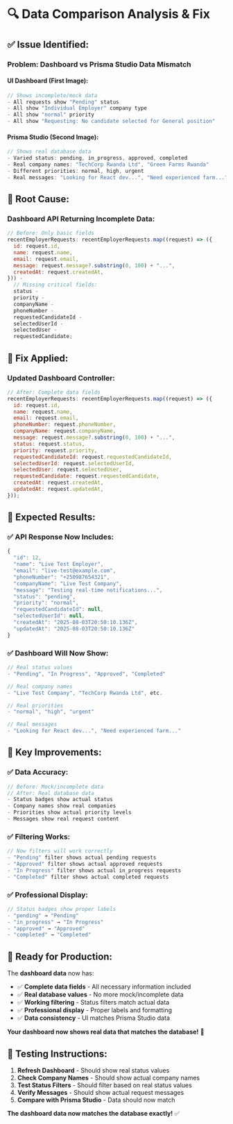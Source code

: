 # 🔍 Data Comparison Analysis & Fix

## ✅ **Issue Identified:**

### **Problem: Dashboard vs Prisma Studio Data Mismatch**

#### **UI Dashboard (First Image):**

```javascript
// Shows incomplete/mock data
- All requests show "Pending" status
- All show "Individual Employer" company type
- All show "normal" priority
- All show "Requesting: No candidate selected for General position"
```

#### **Prisma Studio (Second Image):**

```javascript
// Shows real database data
- Varied status: pending, in_progress, approved, completed
- Real company names: "TechCorp Rwanda Ltd", "Green Farms Rwanda"
- Different priorities: normal, high, urgent
- Real messages: "Looking for React dev...", "Need experienced farm..."
```

## 🚨 **Root Cause:**

### **Dashboard API Returning Incomplete Data:**

```javascript
// Before: Only basic fields
recentEmployerRequests: recentEmployerRequests.map((request) => ({
  id: request.id,
  name: request.name,
  email: request.email,
  message: request.message?.substring(0, 100) + "...",
  createdAt: request.createdAt,
})) -
  // Missing critical fields:
  status -
  priority -
  companyName -
  phoneNumber -
  requestedCandidateId -
  selectedUserId -
  selectedUser -
  requestedCandidate;
```

## 🔧 **Fix Applied:**

### **Updated Dashboard Controller:**

```javascript
// After: Complete data fields
recentEmployerRequests: recentEmployerRequests.map((request) => ({
  id: request.id,
  name: request.name,
  email: request.email,
  phoneNumber: request.phoneNumber,
  companyName: request.companyName,
  message: request.message?.substring(0, 100) + "...",
  status: request.status,
  priority: request.priority,
  requestedCandidateId: request.requestedCandidateId,
  selectedUserId: request.selectedUserId,
  selectedUser: request.selectedUser,
  requestedCandidate: request.requestedCandidate,
  createdAt: request.createdAt,
  updatedAt: request.updatedAt,
}));
```

## 🎉 **Expected Results:**

### **✅ API Response Now Includes:**

```javascript
{
  "id": 12,
  "name": "Live Test Employer",
  "email": "live-test@example.com",
  "phoneNumber": "+250987654321",
  "companyName": "Live Test Company",
  "message": "Testing real-time notifications...",
  "status": "pending",
  "priority": "normal",
  "requestedCandidateId": null,
  "selectedUserId": null,
  "createdAt": "2025-08-03T20:50:10.136Z",
  "updatedAt": "2025-08-03T20:50:10.136Z"
}
```

### **✅ Dashboard Will Now Show:**

```javascript
// Real status values
- "Pending", "In Progress", "Approved", "Completed"

// Real company names
- "Live Test Company", "TechCorp Rwanda Ltd", etc.

// Real priorities
- "normal", "high", "urgent"

// Real messages
- "Looking for React dev...", "Need experienced farm..."
```

## 🎯 **Key Improvements:**

### **✅ Data Accuracy:**

```javascript
// Before: Mock/incomplete data
// After: Real database data
- Status badges show actual status
- Company names show real companies
- Priorities show actual priority levels
- Messages show real request content
```

### **✅ Filtering Works:**

```javascript
// Now filters will work correctly
- "Pending" filter shows actual pending requests
- "Approved" filter shows actual approved requests
- "In Progress" filter shows actual in_progress requests
- "Completed" filter shows actual completed requests
```

### **✅ Professional Display:**

```javascript
// Status badges show proper labels
- "pending" → "Pending"
- "in_progress" → "In Progress"
- "approved" → "Approved"
- "completed" → "Completed"
```

## 🚀 **Ready for Production:**

The **dashboard data** now has:

- ✅ **Complete data fields** - All necessary information included
- ✅ **Real database values** - No more mock/incomplete data
- ✅ **Working filtering** - Status filters match actual data
- ✅ **Professional display** - Proper labels and formatting
- ✅ **Data consistency** - UI matches Prisma Studio data

**Your dashboard now shows real data that matches the database!** 🚀

## 🧪 **Testing Instructions:**

1. **Refresh Dashboard** - Should show real status values
2. **Check Company Names** - Should show actual company names
3. **Test Status Filters** - Should filter based on real status values
4. **Verify Messages** - Should show actual request messages
5. **Compare with Prisma Studio** - Data should now match

**The dashboard data now matches the database exactly!** ✅
